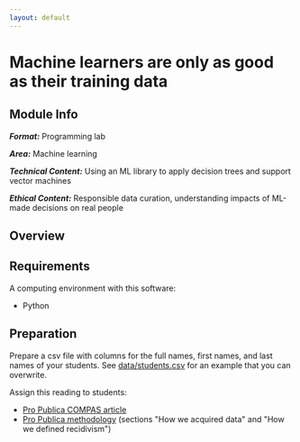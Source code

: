 ```yaml
---
layout: default
---
```


# Machine learners are only as good as their training data

## Module Info

**_Format:_** Programming lab

**_Area:_** Machine learning

**_Technical Content:_** Using an ML library to apply decision trees and support vector machines

**_Ethical Content:_** Responsible data curation, understanding impacts of ML-made decisions on real people

## Overview


## Requirements

A computing environment with this software:
- Python

## Preparation

Prepare a csv file with columns for the full names, first names, and last names of your students.  See [data/students.csv](data/students.csv) for an example that you can overwrite.



Assign this reading to students:
- [Pro Publica COMPAS article](https://www.propublica.org/article/machine-bias-risk-assessments-in-criminal-sentencing)
- [Pro Publica methodology](https://www.propublica.org/article/how-we-analyzed-the-compas-recidivism-algorithm) (sections "How we acquired data" and "How we defined recidivism")

